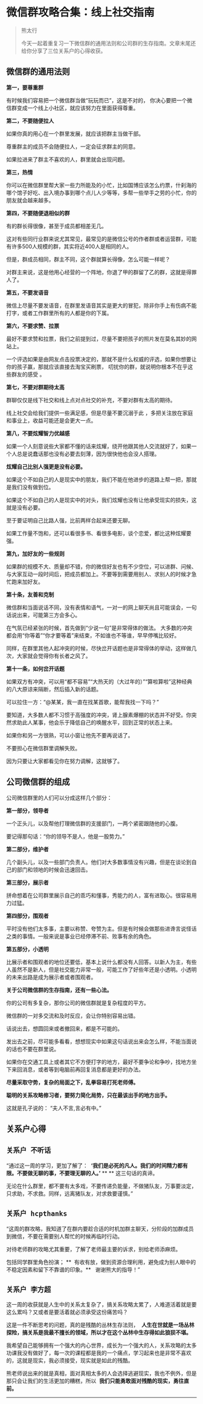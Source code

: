 # 微信群攻略合集：线上社交指南

> 熊太行
> 
> 今天一起着重复习一下微信群的通用法则和公司群的生存指南。文章末尾还给你分享了三位关系户的心得收获。

## 微信群的通用法则

 **第一，要尊重群**

有时候我们容易把一个微信群当做“玩玩而已”，这是不对的， 你决心要把一个微信群变成一个线上小社区，就应该努力在里面获得尊重。

 **第二，不要随便拉人**

如果你真的用心在一个群里发展，就应该把群主当做干部。

尊重群主的成员不会随便拉人，一定会征求群主的同意。

如果拉进来了群主不喜欢的人，群里就会出现问题。

 **第三，热情**

你可以在微信群里帮大家一些力所能及的小忙，比如国博应该怎么约票，什刹海的哪个馆子好吃、出入境办事到哪个点儿人少等等，多帮一些举手之劳的小忙，你的朋友就会越来越多。

 **第四，不要随便退相似的群**

有的群长得很像，甚至于成员都相差无几。

这对有些同行业群来说尤其常见，最常见的是微信公号的作者群或者运营群，可能有许多500人规模的群，其实将近400人是相同的人。

但是，群成员相同，群主不同，这个群就算长得像，怎么可能一样呢？

对群主来说，这是他用心经营的一个阵地，你退了甲的群留了乙的群，这就是得罪人了。

 **第五，不要发语音**

微信上尽量不要发语音，在群里发语音其实是更大的冒犯，除非你手上有伤病不能打字，或者工作群里所有的人都是你的下属。

 **第六，不要求赞、拉票**

最好不要求赞和拉票，我们之前提到过，尽量不要把孩子的照片发在莫名其妙的网站上。

一个评选如果是由网友点击投票决定的，那就不是什么权威的评选，如果你想要让你的孩子赢，那就应该直接去淘宝买刷票， 叨扰你的群，就说明你根本不在乎这些群友的感受 。

 **第七，不要对群期待太高**

群聊仅仅是线下社交和线上点对点社交的补充，不要对群有太高的期待。

线上社交会给我们提供一些满足感，但是尽量不要沉溺于此 ，多把关注放在家庭和事业上，收益可能还是会更大一点。

 **第八，不要炫耀智力优越感**

如果一个人刻意说些大家都不懂的话来炫耀，绕开他跟其他人交流就好了，如果一个人总是说蠢话那也没有必要去刻薄，因为很快他也会没人搭理。

 **炫耀自己比别人强更是没有必要。**

如果这个不如自己的人是现实中的朋友，我们不能在他进步的道路上帮一把，那就是我们没有做到位。

如果这个不如自己的人是现实中的对头，我们炫耀也没有让他承受现实的损失，这就是没有必要。

至于要证明自己比路人强，比前两样合起来还要无聊。

如果工作量不饱和，还可以看很多书、看很多电影，谈个恋爱，都比这种炫耀要强。

 **第九，加好友的一些规则**

如果群的规模不大、质量却不错，你的微信好友也有不少空位，可以进群、问候、与大家互动一段时间后，把成员都加上。不要等到需要用别人、求别人的时候才急忙跑来加好友。

 **第十条，友善和克制**

微信群和当面说话不同，没有表情和语气，一对一的网上聊天尚且可能误会，一句话说出来，可能第三方会多心。

在气氛已经紧张的时候，首先做到“少说一句”是非常得体的做法。 大多数的冲突都会用“你等着”“你才要等着”来结束，不如谁也不等谁，早早停嘴比较好。

同样，在群里其他人起冲突的时候，尽快岔开话题也是非常得体的举动，这样做几次，大家就会觉得你有长者之风了。

 **第十一条，如何岔开话题**

如果双方有冲突，可以用“都不容易”“大热天的（大过年的）”“算啦算啦”这种经典的八大原谅来隔断，然后插入新的话题。

可以拉住一方：“@某某，我一直在找某首歌，能帮我找一下吗？”

要知道，大多数人都不习惯于高强度的冲突，肾上腺素爆棚的状态并不好受。你突然求助此人某事，他会乐于降低自己的唤醒水平，回到正常的状态上来。

如果你和另一方很熟，可以小窗让他先不要再说话了。

不要担心在微信群里调解失败。

因为只要让大家都看见你在努力调解，这就够了。

## 公司微信群的组成

公司微信群里的人们可以分成这样几个部分：

 **第一部分，领导者**

一个正头儿，以及帮他打理微信群的支援部门，一两个紧密跟随他的心腹。

要记得那句话：“你的领导不是人，他是一股势力。”

 **第二部分，维护者**

几个副头儿，以及一些部门负责人。他们对大多数事情没有兴趣，但是在谈论到自己的部门和领地的时候会迅速回击。

 **第三部分，展示者**

拼命想着在公司群里展示自己的乖巧和懂事，秀能力的人，富有进取心。很容易用力过猛。

 **第四部分，围观者**

平时没有他们太多事，主要以称赞、夸赞为主。但是有时候会做那些进谗言说怪话之类的事情。一般来说是事业已经停滞不前、败事有余的角色。

 **第五部分，小透明**

比展示者和围观者的地位还要低，基本上说什么都没有人回答。以新人为主，有些人虽然不是新人，但是社交能力非常一般，可能工作了好些年还是小透明。小透明的未来出路是成为展示者或者围观者。

 **关于公司微信群的生存指南，还有一些心法。**

你的公司有多复杂，那你公司的微信群就是复杂程度的平方。

微信群的一对多交流和及时反应，会让你特别容易出错。

话说出去，想圆回来或者撤回来，都是不可能的。

发出去之前，尽可能多看看，想想现实中如果这句话说出来会怎么样，不能当面说的话也不要在群里说。

如果你在交通工具上或者其它不方便打字的地方，最好不要争论和争吵，找地方坐下来回消息，或者等到电脑前再回复消息都是更好的办法。

 **尽量采取守势，复杂的局面之下，乱拳容易打死老师傅。**

 **聪明的关系攻略修习者，要努力简化局势，只在最该出手的地方出手。**

这就是孔子说的： “夫人不言,言必有中。”

## 关系户心得

## `关系户 不听话`

“通过这一周的学习，更加了解了：  **‘我们是必死的凡人。我们的时间精力都有限。不要做无聊的事，不要理无聊的人。’**  ** ** 这三句话的真谛。

无论在什么群里，都不要有太多戏，不要传递负能量，不做猪队友，万事要淡定，只求助，不求救。同样，远离猪队友，对求救要谨慎。”

## `关系户 hcpthanks`

“这周的群攻略，我知道了在群内要趁合适的时机加群主聊天，分阶段的加群成员到微信，不要在需要别人帮忙的时候再临时行动。

对待老师群的攻略尤其重要，了解了老师最主要的诉求，别给老师添麻烦。

包括同学群里角色扮演； **  有收有放，做到资源合理利用，避免成为别人眼中的不稳定因素和留下不靠谱的印象。**   谢谢熊大的指导！”

## `关系户 李方超`

这一周的收获就是人生中的关系太复杂了，搞关系攻略太累了，人难道活着就是要这么累吗？又或者是要活着就必须承受这份痛苦吗？

这是一件不断思考的问题，真的是残酷的丛林生存法则，  **人生在世就是一场丛林探险，搞关系是我最不擅长的领域，所以才在这个丛林中生存得如此狼狈不堪。**

我希望自己能够拥有一个强大的内心世界，成长为一个强大的人，关系攻略的太多功课我没有做好了，每一次的课程都是我的一个痛点，学习起来也是非常不喜欢的，这就是现实，我必须接受，现实就是如此的残酷。

熊老师说出来的就是真相，面对真相太多的人会选择逃避现实，我也不例外，但是那只会让我们的生活更加的糟糕，所以  **我们只能勇敢面对残酷的现实，勇往直前。**

---
